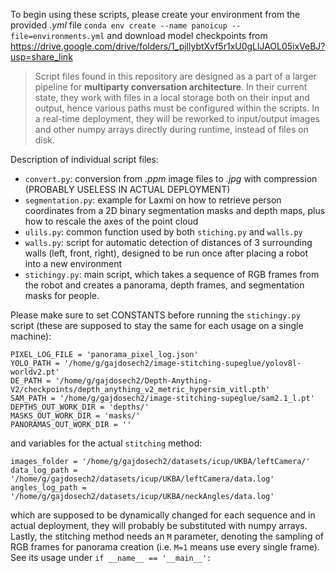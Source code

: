 To begin using these scripts, please create your environment from the provided *.yml* file `conda env create --name panoicup --file=environments.yml` and download model checkpoints from [https://drive.google.com/drive/folders/1_pjllybtXvf5r1xU0gLlJAOL05ixVeBJ?usp=share_link
](https://drive.google.com/drive/folders/1_pjllybtXvf5r1xU0gLlJAOL05ixVeBJ?usp=share_link)

> Script files found in this repository are designed as a part of a larger pipeline for **multiparty conversation architecture**. In their current state, they work with files in a local storage both on their input and output, hence various paths must be configured within the scripts. 
In a real-time deployment, they will be reworked to input/output images and other numpy arrays directly during runtime, instead of files on disk. 

Description of individual script files:

- `convert.py`: conversion from *.ppm* image files to *.jpg* with compression (PROBABLY USELESS IN ACTUAL DEPLOYMENT)
- `segmentation.py`: example for Laxmi on how to retrieve person coordinates from a 2D binary segmentation masks and depth maps, plus how to rescale the axes of the point cloud 
- `ulils.py`: common function used by both `stiching.py` and `walls.py`
- `walls.py`: script for automatic detection of distances of 3 surrounding walls (left, front, right), designed to be run once after placing a robot into a new environment
- `stichingy.py`: main script, which takes a sequence of RGB frames from the robot and creates a panorama, depth frames, and segmentation masks for people.

Please make sure to set CONSTANTS before running the `stichingy.py` script (these are supposed to stay the same for each usage on a single machine):

```
PIXEL_LOG_FILE = 'panorama_pixel_log.json'
YOLO_PATH = '/home/g/gajdosech2/image-stitching-supeglue/yolov8l-worldv2.pt'
DE_PATH = '/home/g/gajdosech2/Depth-Anything-V2/checkpoints/depth_anything_v2_metric_hypersim_vitl.pth'
SAM_PATH = '/home/g/gajdosech2/image-stitching-supeglue/sam2.1_l.pt'
DEPTHS_OUT_WORK_DIR = 'depths/'
MASKS_OUT_WORK_DIR = 'masks/'
PANORAMAS_OUT_WORK_DIR = ''
```

and variables for the actual `stitching` method:

```
images_folder = '/home/g/gajdosech2/datasets/icup/UKBA/leftCamera/'
data_log_path = '/home/g/gajdosech2/datasets/icup/UKBA/leftCamera/data.log'
angles_log_path = '/home/g/gajdosech2/datasets/icup/UKBA/neckAngles/data.log'
```

which are supposed to be dynamically changed for each sequence and in actual deployment, they will probably be substituted with numpy arrays. Lastly, the stitching method needs an `M` parameter, denoting the sampling of RGB frames for panorama creation (i.e. `M=1` means use every single frame). 
See its usage under `if __name__ == '__main__':`

